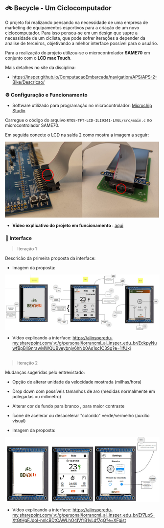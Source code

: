 ## 🚲️ Becycle - Um Ciclocomputador

O projeto foi realizando pensando na necessidade de uma empresa de marketing de equipamentos esportivos para a  criação de um novo ciclocomputador.
Para isso pensou-se em um design que supre a necessidade de um ciclista, que pode sofrer iterações a depender da analise de terceiros, objetivando a mlehor interface possível para o usuário.

Para a realização do projeto utilizou-se o microcontrolador **SAME70** em conjunto com o **LCD max Touch**.

Mais detalhes no site da disciplina:

- https://insper.github.io/ComputacaoEmbarcada/navigation/APS/APS-2-Bike/Descricao/

### ⚙️ Configuração e Funcionamento

- Software utilizado para programação no microcontrolador: [Microchip Studio](https://www.microchip.com/en-us/tools-resources/develop/microchip-studio)

Carregue o código do arquivo  `RTOS-TFT-LCD-ILI9341-LVGL/src/main.c` no microcontrolador SAME70.

Em seguida conecte o LCD na saída 2 como mostra a imagem a seguir:

<div align="center">
<img alt="montagem" src = "montagem.png"></img>
</div>


- **Vídeo explicativo do projeto em funcionamento** : [aqui](https://alinsperedu-my.sharepoint.com/personal/lorrancml_al_insper_edu_br/_layouts/15/stream.aspx?id=%2Fpersonal%2Florrancml%5Fal%5Finsper%5Fedu%5Fbr%2FDocuments%2FVideo%20Bike%2F2022%2D12%2D12%2022%2D19%2D51%2Emkv&ga=1)


### 📌️ Interface

> Iteração 1 

Descricão da primeira proposta da interface:
- Imagem da proposta: 
<div align="center">
<img alt="proposta da interface" src = "img_README/Proposta UX 1 - C.jpeg" width = "850" ></img>
</div>

- Vídeo explicando a interface: https://alinsperedu-my.sharepoint.com/:v:/g/personal/lorrancml_al_insper_edu_br/EdkpyNuwfBpBllGnrawMWQUBveybnjv6hNb0As1sc1C3Sg?e=1ifUkj
<br></br>

>  Iteração 2 

Mudanças sugeridas pelo entrevistado: 
- Opção de alterar unidade da velocidade mostrada (milhas/hora)
- Drop down com possíveis tamanhos de aro (medidas normalmente em polegadas ou milímetro)
- Alterar cor de fundo para branco , para maior contraste
- Ícone de acelerar ou desacelerar "colorido" verde/vermelho (auxílio visual)

- Imagem da proposta:
<div align="center">
<img alt="proposta da interface" src = "img_README/Proposta UX 2 - B.jpeg" width = "850"></img>
</div>

- Vídeo explicando a interface: https://alinsperedu-my.sharepoint.com/:v:/g/personal/lorrancml_al_insper_edu_br/Ef7LpS-XtGtHgFJdoI-nnlcBDtCAWLhO4IVfrB1vLdf7gQ?e=XFgjst
